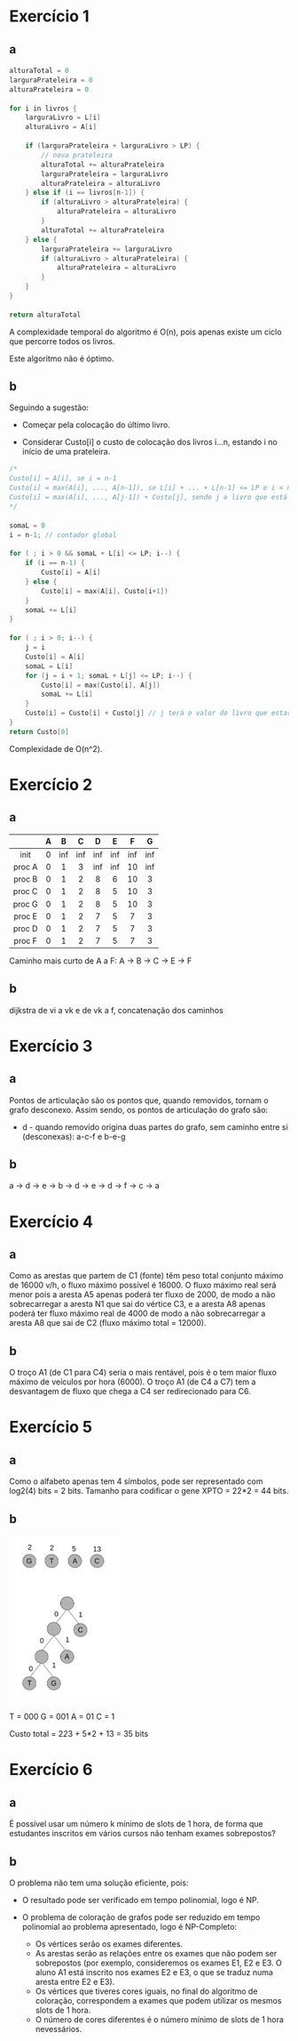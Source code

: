 # Exercício 1

## a

```c++
alturaTotal = 0
larguraPrateleira = 0
alturaPrateleira = 0

for i in livros {
    larguraLivro = L[i]
    alturaLivro = A[i]

    if (larguraPrateleira + larguraLivro > LP) {
        // nova prateleira
        alturaTotal += alturaPrateleira
        larguraPrateleira = larguraLivro
        alturaPrateleira = alturaLivro
    } else if (i == livros[n-1]) {
        if (alturaLivro > alturaPrateleira) {
            alturaPrateleira = alturaLivro
        }
        alturaTotal += alturaPrateleira
    } else {
        larguraPrateleira += larguraLivro
        if (alturaLivro > alturaPrateleira) {
            alturaPrateleira = alturaLivro
        }
    }
}

return alturaTotal
```

A complexidade temporal do algoritmo é O(n), pois apenas existe um ciclo que percorre todos os livros.

Este algoritmo não é óptimo.

## b

Seguindo a sugestão:

- Começar pela colocação do último livro.

- Considerar Custo[i] o custo de colocação dos livros i...n, estando i no início de uma prateleira.

```c++
/*
Custo[i] = A[i], se i = n-1
Custo[i] = max(A[i], ..., A[n-1]), se L[i] + ... + L[n-1] <= LP e i < n
Custo[i] = max(A[i], ..., A[j-1]) + Custo[j], sendo j o livro que está no início da prateleira imediatamente abaixo da prateleira de i, se L[i] + ... + L[n-1] > LP e i < n
*/

somaL = 0
i = n-1; // contador global

for ( ; i > 0 && somaL + L[i] <= LP; i--) {
    if (i == n-1) {
        Custo[i] = A[i]
    } else {
        Custo[i] = max(A[i], Custo[i+1])
    }
    somaL += L[i]
}

for ( ; i > 0; i--) {
    j = i
    Custo[i] = A[i]
    somaL = L[i]
    for (j = i + 1; somaL + L[j] <= LP; i--) {
        Custo[i] = max(Custo[i], A[j])
        somaL += L[i]
    }
    Custo[i] = Custo[i] + Custo[j] // j terá o valor do livro que estará no início na prateleira imadiatamente abaixo de i
}
return Custo[0]
```

Complexidade de O(n^2).


# Exercício 2

## a

|        | A | B | C | D   | E   | F   | G   |
|:------:|:-:|:-:|:---:|:---:|:---:|:---:|:---:|
| init   | 0 | inf | inf | inf | inf | inf  | inf |
| proc A | 0 | 1 | 3 | inf | inf | 10  | inf |
| proc B | 0 | 1 | 2 | 8   | 6   | 10  | 3   |
| proc C | 0 | 1 | 2 | 8   | 5   | 10  | 3   |
| proc G | 0 | 1 | 2 | 8   | 5   | 10  | 3   |
| proc E | 0 | 1 | 2 | 7   | 5   | 7   | 3   |
| proc D | 0 | 1 | 2 | 7   | 5   | 7   | 3   |
| proc F | 0 | 1 | 2 | 7   | 5   | 7   | 3   |

Caminho mais curto de A a F: A -> B -> C -> E -> F

## b

dijkstra de vi a vk e de vk a f, concatenação dos caminhos

# Exercício 3

## a 

Pontos de articulação são os pontos que, quando removidos, tornam o grafo desconexo. Assim sendo, os pontos de articulação do grafo são:

- d - quando removido origina duas partes do grafo, sem caminho entre si (desconexas): a-c-f e b-e-g

## b

a -> d -> e -> b -> d -> e -> d -> f -> c -> a


# Exercício 4

## a

Como as arestas que partem de C1 (fonte) têm peso total conjunto máximo de 16000 v/h, o fluxo máximo possível é 16000. O fluxo máximo real será menor pois a aresta A5 apenas poderá ter fluxo de 2000, de modo a não sobrecarregar a aresta N1 que sai do vértice C3, e a aresta A8 apenas poderá ter fluxo máximo real de 4000 de modo a não sobrecarregar a aresta A8 que sai de C2 (fluxo máximo total = 12000).

## b

O troço A1 (de C1 para C4) seria o mais rentável, pois é o tem maior fluxo máximo de veículos por hora (6000). O troço A1 (de C4 a C7) tem a desvantagem de fluxo que chega a C4 ser redirecionado para C6.

# Exercício 5

## a

Como o alfabeto apenas tem 4 símbolos, pode ser representado com log2(4) bits = 2 bits. Tamanho para codificar o gene XPTO = 22*2 = 44 bits.

## b

<img src="5a.tif" width="200"/>

T = 000 G = 001 A = 01 C = 1

Custo total = 2*2*3 + 5*2 + 13 = 35 bits


# Exercício 6

## a

É possível usar um número k mínimo de slots de 1 hora, de forma que estudantes inscritos em vários cursos não tenham exames sobrepostos?


## b

O problema não tem uma solução eficiente, pois:

- O resultado pode ser verificado em tempo polinomial, logo é NP.
- O problema de coloração de grafos pode ser reduzido em tempo polinomial ao problema apresentado, logo é NP-Completo:

    - Os vértices serão os exames diferentes.
    - As arestas serão as relações entre os exames que não podem ser sobrepostos (por exemplo, consideremos os exames E1, E2 e E3. O aluno A1 está inscrito nos exames E2 e E3, o que se traduz numa aresta entre E2 e E3).
    - Os vértices que tiveres cores iguais, no final do algoritmo de coloração, correspondem a exames que podem utilizar os mesmos slots de 1 hora.
    - O número de cores diferentes é o número mínimo de slots de 1 hora nevessários.

